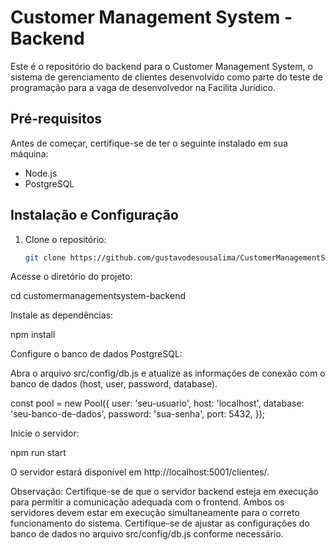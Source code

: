 # Customer Management System - Backend

Este é o repositório do backend para o Customer Management System, o sistema de gerenciamento de clientes desenvolvido como parte do teste de programação para a vaga de desenvolvedor na Facilita Jurídico.

## Pré-requisitos

Antes de começar, certifique-se de ter o seguinte instalado em sua máquina:

- Node.js
- PostgreSQL

## Instalação e Configuração

1. Clone o repositório:

   ```bash
   git clone https://github.com/gustavodesousalima/CustomerManagementSystem-BackEnd.git

Acesse o diretório do projeto:

cd customermanagementsystem-backend

Instale as dependências:

npm install

Configure o banco de dados PostgreSQL:

Abra o arquivo src/config/db.js e atualize as informações de conexão com o banco de dados (host, user, password, database).

const pool = new Pool({
  user: 'seu-usuario',
  host: 'localhost',
  database: 'seu-banco-de-dados',
  password: 'sua-senha',
  port: 5432,
});

Inicie o servidor:

npm run start

O servidor estará disponível em http://localhost:5001/clientes/.

Observação: Certifique-se de que o servidor backend esteja em execução para permitir a comunicação adequada com o frontend. Ambos os servidores devem estar em execução simultaneamente para o correto funcionamento do sistema. Certifique-se de ajustar as configurações do banco de dados no arquivo src/config/db.js conforme necessário.
